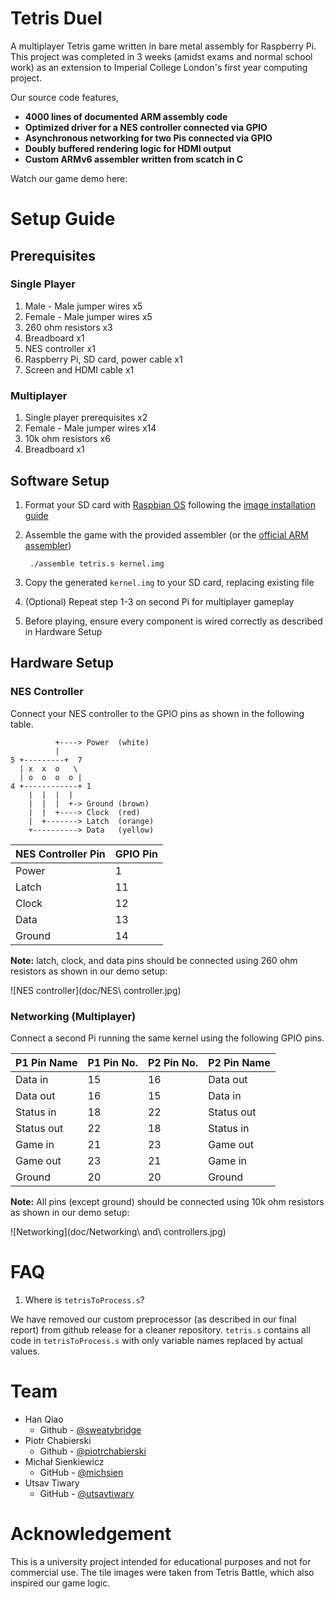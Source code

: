 # Tetris Duel

A multiplayer Tetris game written in bare metal assembly for Raspberry Pi. This project was completed in 3 weeks (amidst exams and normal school work) as an extension to Imperial College London's first year computing project.

Our source code features,

* **4000 lines of documented ARM assembly code**
* **Optimized driver for a NES controller connected via GPIO**
* **Asynchronous networking for two Pis connected via GPIO**
* **Doubly buffered rendering logic for HDMI output**
* **Custom ARMv6 assembler written from scatch in C**

Watch our game demo here:

# Setup Guide
## Prerequisites
### Single Player

1. Male - Male jumper wires x5
2. Female - Male jumper wires x5
3. 260 ohm resistors x3
5. Breadboard x1
4. NES controller x1
6. Raspberry Pi, SD card, power cable x1
7. Screen and HDMI cable x1

### Multiplayer

1. Single player prerequisites x2
8. Female - Male jumper wires x14
8. 10k ohm resistors x6
8. Breadboard x1

## Software Setup

1. Format your SD card with [Raspbian OS](http://www.raspberrypi.org/downloads/) following the [image installation guide](http://www.raspberrypi.org/documentation/installation/installing-images/README.md)
1. Assemble the game with the provided assembler (or the [official ARM assembler](https://launchpad.net/gcc-arm-embedded))

		./assemble tetris.s kernel.img

2. Copy the generated `kernel.img` to your SD card, replacing existing file
3. (Optional) Repeat step 1-3 on second Pi for multiplayer gameplay
4. Before playing, ensure every component is wired correctly as described in Hardware Setup

## Hardware Setup
### NES Controller

Connect your NES controller to the GPIO pins as shown in the following table.

	          +----> Power  (white)
	          |
	5 +---------+  7    
	  | x  x  o   \     
	  | o  o  o  o |    
	4 +------------+ 1  
	    |  |  |  |
	    |  |  |  +-> Ground (brown)
	    |  |  +----> Clock  (red)
	    |  +-------> Latch  (orange)
	    +----------> Data   (yellow)

| NES Controller Pin | GPIO Pin |
|--------------------|----------|
| Power              | 1        |
| Latch              | 11       |
| Clock              | 12       |
| Data               | 13       |
| Ground             | 14       |

**Note:** latch, clock, and data pins should be connected using 260 ohm resistors as shown in our demo setup:

![NES controller](doc/NES\ controller.jpg)

### Networking (Multiplayer)

Connect a second Pi running the same kernel using the following GPIO pins.

| P1 Pin Name | P1 Pin No. | P2 Pin No. | P2 Pin Name |
|-------------|------------|------------|-------------|
| Data in     | 15         | 16         | Data out    |
| Data out    | 16         | 15         | Data in     |
| Status in   | 18         | 22         | Status out  |
| Status out  | 22         | 18         | Status in   |
| Game in     | 21         | 23         | Game out    |
| Game out    | 23         | 21         | Game in     |
| Ground      | 20         | 20         | Ground      |

**Note:** All pins (except ground) should be connected using 10k ohm resistors as shown in our demo setup:

![Networking](doc/Networking\ and\ controllers.jpg)

# FAQ

1. Where is `tetrisToProcess.s`?

  We have removed our custom preprocessor (as described in our final report) from github release for a cleaner repository. `tetris.s` contains all code in `tetrisToProcess.s` with only variable names replaced by actual values.

# Team

* Han Qiao
  * Github - [@sweatybridge](https://github.com/sweatybridge)
* Piotr Chabierski
  * Github - [@piotrchabierski](https://github.com/piotrchabierski)
* Michał Sienkiewicz
  * GitHub - [@michsien](https://github.com/michsien)
* Utsav Tiwary
  * GitHub - [@utsavtiwary](https://github.com/utsavtiwary)

# Acknowledgement

This is a university project intended for educational purposes and not for commercial use. The tile images were taken from Tetris Battle, which also inspired our game logic.
